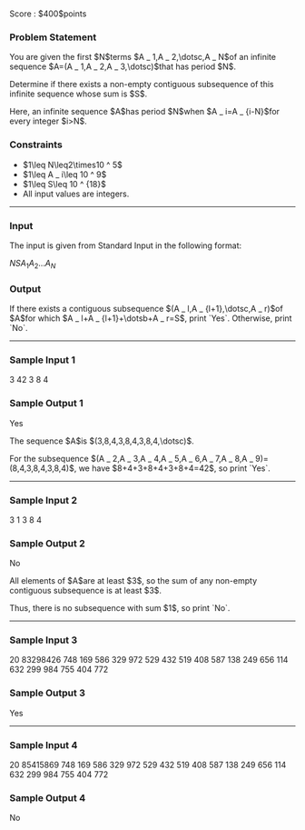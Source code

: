 
<div>
﻿
<span>

<span>

<p>
Score : $400$points
</p>

<div>

<section>

### **Problem Statement**

<p>
You are given the first $N$terms $A _ 1,A _ 2,\dotsc,A _ N$of an infinite sequence $A=(A _ 1,A _ 2,A _ 3,\dotsc)$that has period $N$.
</p>

<p>
Determine if there exists a non-empty contiguous subsequence of this infinite sequence whose sum is $S$.
</p>

<p>
Here, an infinite sequence $A$has period $N$when $A _ i=A _ {i-N}$for every integer $i>N$.
</p>

</section>

</div>

<div>

<section>

### **Constraints**

<ul>

<li>
$1\leq N\leq2\times10 ^ 5$
</li>

<li>
$1\leq A _ i\leq 10 ^ 9$
</li>

<li>
$1\leq S\leq 10 ^ {18}$
</li>

<li>
All input values are integers.
</li>

</ul>

</section>

</div>

---

<div>

<div>

<section>

### **Input**

<p>
The input is given from Standard Input in the following format:
</p>

<div>

$N$$S$$A _ 1$$A _ 2$$\dotsc$$A _ N$
</div>

</section>

</div>

<div>

<section>

### **Output**

<p>
If there exists a contiguous subsequence $(A _ l,A _ {l+1},\dotsc,A _ r)$of $A$for which $A _ l+A _ {l+1}+\dotsb+A _ r=S$, print `Yes`. Otherwise, print `No`.
</p>

</section>

</div>

</div>

---

<div>

<section>

### **Sample Input 1**

<div>

3 42
3 8 4

</div>

</section>

</div>

<div>

<section>

### **Sample Output 1**

<div>

Yes

</div>

<p>
The sequence $A$is $(3,8,4,3,8,4,3,8,4,\dotsc)$.
</p>

<p>
For the subsequence $(A _ 2,A _ 3,A _ 4,A _ 5,A _ 6,A _ 7,A _ 8,A _ 9)=(8,4,3,8,4,3,8,4)$, we have $8+4+3+8+4+3+8+4=42$, so print `Yes`.
</p>

</section>

</div>

---

<div>

<section>

### **Sample Input 2**

<div>

3 1
3 8 4

</div>

</section>

</div>

<div>

<section>

### **Sample Output 2**

<div>

No

</div>

<p>
All elements of $A$are at least $3$, so the sum of any non-empty contiguous subsequence is at least $3$.
</p>

<p>
Thus, there is no subsequence with sum $1$, so print `No`.
</p>

</section>

</div>

---

<div>

<section>

### **Sample Input 3**

<div>

20 83298426
748 169 586 329 972 529 432 519 408 587 138 249 656 114 632 299 984 755 404 772

</div>

</section>

</div>

<div>

<section>

### **Sample Output 3**

<div>

Yes

</div>

</section>

</div>

---

<div>

<section>

### **Sample Input 4**

<div>

20 85415869
748 169 586 329 972 529 432 519 408 587 138 249 656 114 632 299 984 755 404 772

</div>

</section>

</div>

<div>

<section>

### **Sample Output 4**

<div>

No

</div>

</section>

</div>

</span>

</span>

</div>
